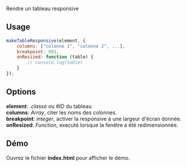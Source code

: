 Rendre un tableau responsive

## Usage
```JavaScript
makeTableResponsive(element, {
    columns: ["colonne 1", "colonne 2", ...],
    breakpoint: 991,
    onResized: function (table) {
        // console.log(table)
    }
});
```


## Options
**element**: _.classe_ ou _#ID_ du tableau\
**columns**: _Array_, citer les noms des colonnes.\
**breakpoint**: _integer_, activer la responsive à une largeur d'écran donnée.\
**onResized**: _Function_, executé lorsque la fenêtre a été redimensionnée.

## Démo
Ouvrez le fichier **index.html** pour afficher le démo.
